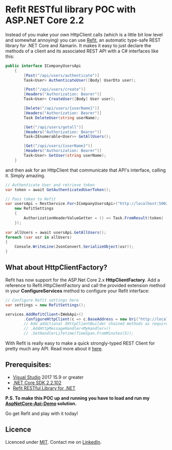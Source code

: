 # Refit RESTful library POC with ASP.NET Core 2.2

Instead of you make your own HttpClient calls (which is a little bit low level and somewhat annoying) you can use [Refit](https://github.com/reactiveui/refit), an automatic type-safe REST library for .NET Core and Xamarin. It makes it easy to just declare the methods of a client and its associated REST API with a C# interfaces like this:

```csharp
public interface ICompanyUsersApi
    {
        [Post("/api/users/authenticate")]
        Task<User> AuthenticateUser([Body] UserDto user);

        [Post("/api/users/create")]
        [Headers("Authorization: Bearer")]
        Task<User> CreateUser([Body] User user);

        [Delete("/api/users/{userName}")]
        [Headers("Authorization: Bearer")]
        Task DeleteUser(string userName);

        [Get("/api/users/getall")]
        [Headers("Authorization: Bearer")]
        Task<IEnumerable<User>> GetAllUsers();

        [Get("/api/users/{userName}")]
        [Headers("Authorization: Bearer")]
        Task<User> GetUser(string userName);
    }
```
and then ask for an HttpClient that communicate that API's interface, calling it. Simply amazing.

```csharp
// Authenticate User and retrieve token
var token = await GetAuthenticatedUserToken();

// Pass token to Refit
var usersApi = RestService.For<ICompanyUsersApi>("http://localhost:5002",
    new RefitSettings
    {
        AuthorizationHeaderValueGetter = () => Task.FromResult(token)
    });
    
var allUsers = await usersApi.GetAllUsers();
foreach (var usr in allUsers)
{
    Console.WriteLine(JsonConvert.SerializeObject(usr));
}    
```
## What about HttpClientFactory?
Refit has now support for the ASP.Net Core 2.x **HttpClientFactory**. Add a reference to Refit.HttpClientFactory and call the provided extension method in your **ConfigureServices** method to configure your Refit interface:
```csharp
// Configure Refit settings here
var settings = new RefitSettings(); 

services.AddRefitClient<IWebApi>()
        .ConfigureHttpClient(c => c.BaseAddress = new Uri("http://localhost:5002"));
        // Add additional IHttpClientBuilder chained methods as required here:
        // .AddHttpMessageHandler<MyHandler>()
        // .SetHandlerLifetime(TimeSpan.FromMinutes(5));
```
With Refit is really easy to make a quick strongly-typed REST Client for pretty much any API. Read more about it [here](https://reactiveui.github.io/refit/).

## Prerequisites:
- [Visual Studio](https://www.visualstudio.com/vs/community) 2017 15.9 or greater
- [.NET Core SDK 2.2.102](https://dotnet.microsoft.com/download/dotnet-core/2.2)
- [Refit RESTful Library for .NET](https://github.com/reactiveui/refit)

**P.S. To make this POC up and running you have to load and run my [AspNetCore-Api-Demo](https://github.com/matjazbravc/AspNetCore-Api-Demo) solution.**

Go get Refit and play with it today!

## Licence

Licenced under [MIT](http://opensource.org/licenses/mit-license.php).
Contact me on [LinkedIn](https://si.linkedin.com/in/matjazbravc).
